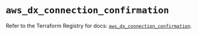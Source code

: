 # `aws_dx_connection_confirmation`

Refer to the Terraform Registry for docs: [`aws_dx_connection_confirmation`](https://registry.terraform.io/providers/hashicorp/aws/3.76.1/docs/resources/dx_connection_confirmation).
